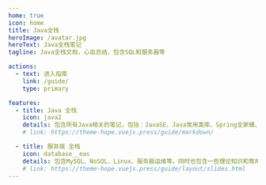 ```yaml
---
home: true
icon: home
title: Java全栈
heroImage: /avatar.jpg
heroText: Java全栈笔记
tagline: Java全栈文档，心血总结，包含SQL和服务器等

actions: 
  - text: 进入指南
    link: /guide/
    type: primary

features:
  - title: Java 全栈
    icon: java2
    details: 包含所有Java相关的笔记，包括：JavaSE、Java常用类库、Spring全家桶、中间件等
    # link: https://theme-hope.vuejs.press/guide/markdown/

  - title: 服务端 全栈
    icon: database__eas
    details: 包含MySQL、NoSQL、Linux、服务器运维等。同时也包含一些理论知识和常用的工具
    # link: https://theme-hope.vuejs.press/guide/layout/slides.html
---
```

